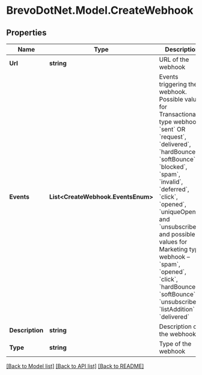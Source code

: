 # BrevoDotNet.Model.CreateWebhook

## Properties

Name | Type | Description | Notes
------------ | ------------- | ------------- | -------------
**Url** | **string** | URL of the webhook | 
**Events** | **List&lt;CreateWebhook.EventsEnum&gt;** | Events triggering the webhook. Possible values for Transactional type webhook – &#x60;sent&#x60; OR &#x60;request&#x60;, &#x60;delivered&#x60;, &#x60;hardBounce&#x60;, &#x60;softBounce&#x60;, &#x60;blocked&#x60;, &#x60;spam&#x60;, &#x60;invalid&#x60;, &#x60;deferred&#x60;, &#x60;click&#x60;, &#x60;opened&#x60;, &#x60;uniqueOpened&#x60; and &#x60;unsubscribed&#x60; and possible values for Marketing type webhook – &#x60;spam&#x60;, &#x60;opened&#x60;, &#x60;click&#x60;, &#x60;hardBounce&#x60;, &#x60;softBounce&#x60;, &#x60;unsubscribed&#x60;, &#x60;listAddition&#x60; &amp; &#x60;delivered&#x60; | 
**Description** | **string** | Description of the webhook | [optional] 
**Type** | **string** | Type of the webhook | [optional] [default to TypeEnum.Transactional]

[[Back to Model list]](../../README.md#documentation-for-models) [[Back to API list]](../../README.md#documentation-for-api-endpoints) [[Back to README]](../../README.md)

